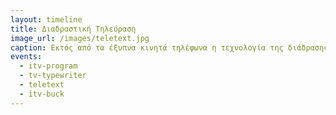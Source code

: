 ```yaml
---
layout: timeline 
title: Διαδραστική Τηλεόραση 
image_url: /images/teletext.jpg
caption: Εκτός από τα έξυπνα κινητά τηλέφωνα η τεχνολογία της διάδρασης έχει περάσει με πολύ αργούς ρυθμούς και στην παραδοσιακή τηλεόραση, η οποία σταδιακά ενσωματώνει λογισμικό διάδρασης με τον θεατή. 
events:
  - itv-program 
  - tv-typewriter
  - teletext 
  - itv-buck 
---
```


